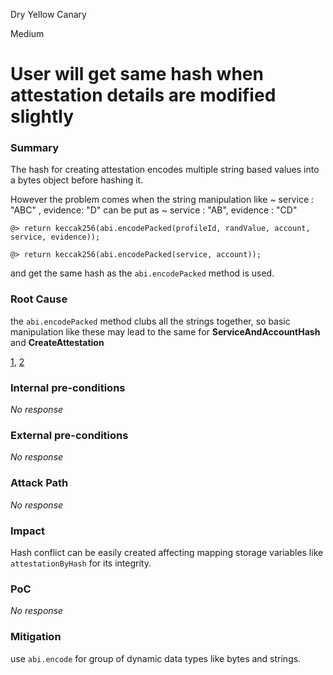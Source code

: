 Dry Yellow Canary

Medium

# User will get same hash when attestation details are modified slightly

### Summary

The hash for creating attestation encodes multiple string based values into a bytes object before hashing it.

However the problem comes when the string manipulation like
~ service : "ABC" , evidence: "D"
can be put as 
~ service : "AB", evidence : "CD"

```solidity
@> return keccak256(abi.encodePacked(profileId, randValue, account, service, evidence));

@> return keccak256(abi.encodePacked(service, account));
```
and get the same hash as the `abi.encodePacked` method is used.

### Root Cause

the `abi.encodePacked` method clubs all the strings together, so basic manipulation like these may lead to the same for **ServiceAndAccountHash** and **CreateAttestation**

[1](https://github.com/sherlock-audit/2024-10-ethos-network/blob/main/ethos/packages/contracts/contracts/EthosAttestation.sol#L435), [2](https://github.com/sherlock-audit/2024-10-ethos-network/blob/main/ethos/packages/contracts/contracts/EthosAttestation.sol#L528)

### Internal pre-conditions

_No response_

### External pre-conditions

_No response_

### Attack Path

_No response_

### Impact

Hash conflict can be easily created affecting mapping storage variables like `attestationByHash` for its integrity.

### PoC

_No response_

### Mitigation

use `abi.encode` for group of dynamic data types like bytes and strings.